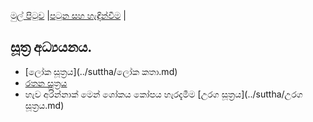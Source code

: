 [මුල් පිටුව](../index.md) |[පටුන සහ හැඳින්වීම](../හැඳින්වීම.md) |

## සූත්‍ර අධ්‍යයනය.

- [ලෝක සූත්‍රය](../suttha/ලෝක කතා.md)
- [රතන සූත්‍රය](../suttha/රතනසුත්ත.md)
- හැව අරින්නාක් මෙන් ශෝකය කෝපය හැරදැමීම [උරග සූත්‍රය](../suttha/උරග සූත්‍රය.md)
